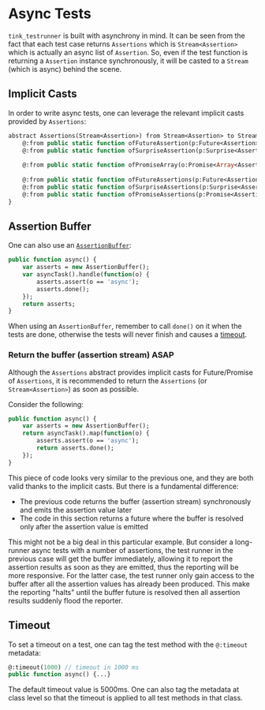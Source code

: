 # Async Tests

`tink_testrunner` is built with asynchrony in mind. It can be seen from the fact that
each test case returns `Assertions` which is `Stream<Assertion>` which is actually an
async list of `Assertion`. So, even if the test function is returning a `Assertion`
instance synchronously, it will be casted to a `Stream` (which is async) behind the scene.

## Implicit Casts

In order to write async tests, one can leverage the relevant implicit casts provided by `Assertions`:

```haxe
abstract Assertions(Stream<Assertion>) from Stream<Assertion> to Stream<Assertion> {
	@:from public static function ofFutureAssertion(p:Future<Assertion>):Assertions;
	@:from public static function ofSurpriseAssertion(p:Surprise<Assertion, Error>):Assertions;
	
	@:from public static function ofPromiseArray(o:Promise<Array<Assertion>>):Assertions;
	
	@:from public static function ofFutureAssertions(p:Future<Assertions>):Assertions;
	@:from public static function ofSurpriseAssertions(p:Surprise<Assertions, Error>):Assertions;
	@:from public static function ofPromiseAssertions(p:Promise<Assertions>):Assertions;
}
```


## Assertion Buffer

One can also use an [`AssertionBuffer`](basics/multi-assertions.md#assertion-buffer):

```haxe
public function async() {
	var asserts = new AssertionBuffer();
	var asyncTask().handle(function(o) {
		asserts.assert(o == 'async');
		asserts.done();
	});
	return asserts;
}
```

When using an `AssertionBuffer`, remember to call `done()` on it when the tests are done,
otherwise the tests will never finish and causes a [timeout](#timeout).

### Return the buffer (assertion stream) ASAP

Although the `Assertions` abstract provides implicit casts for Future/Promise of `Assertions`,
it is recommended to return the `Assertions` (or `Stream<Assertion>`) as soon as possible.

Consider the following:

```haxe
public function async() {
	var asserts = new AssertionBuffer();
	return asyncTask().map(function(o) {
		asserts.assert(o == 'async');
		return asserts.done();
	});
}
```

This piece of code looks very similar to the previous one, and they are both valid thanks to the implicit casts.
But there is a fundamental difference:

- The previous code returns the buffer (assertion stream) synchronously and emits the assertion value later
- The code in this section returns a future where the buffer is resolved only after the assertion value is emitted

This might not be a big deal in this particular example. But consider a long-runner async tests with a number of assertions,
the test runner in the previous case will get the buffer immediately, allowing it to report the assertion results as soon
as they are emitted, thus the reporting will be more responsive. For the latter case, the test runner only gain access
to the buffer after all the assertion values has already been produced. This make the reporting "halts" until the buffer 
future is resolved then all assertion results suddenly flood the reporter.


## Timeout

To set a timeout on a test, one can tag the test method with the `@:timeout` metadata:

```haxe
@:timeout(1000) // timeout in 1000 ms
public function async() {...}
```

The default timeout value is 5000ms. One can also tag the metadata at class level so that the timeout
is applied to all test methods in that class.